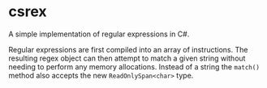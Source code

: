 # csrex

A simple implementation of regular expressions in C#.

Regular expressions are first compiled into an array of instructions.
The resulting regex object can then attempt to match a given string without needing to perform any memory allocations.
Instead of a string the `match()` method also accepts the new `ReadOnlySpan<char>` type.

